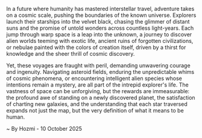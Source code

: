 
In a future where humanity has mastered interstellar travel, adventure takes on a cosmic scale, pushing the boundaries of the known universe. Explorers launch their starships into the velvet black, chasing the glimmer of distant suns and the promise of untold wonders across countless light-years. Each jump through warp space is a leap into the unknown, a journey to discover alien worlds teeming with exotic life, ancient ruins of forgotten civilizations, or nebulae painted with the colors of creation itself, driven by a thirst for knowledge and the sheer thrill of cosmic discovery.

Yet, these voyages are fraught with peril, demanding unwavering courage and ingenuity. Navigating asteroid fields, enduring the unpredictable whims of cosmic phenomena, or encountering intelligent alien species whose intentions remain a mystery, are all part of the intrepid explorer's life. The vastness of space can be unforgiving, but the rewards are immeasurable: the profound awe of standing on a newly discovered planet, the satisfaction of charting new galaxies, and the understanding that each star traversed expands not just the map, but the very definition of what it means to be human.

~ By Hozmi - 10 October 2025

